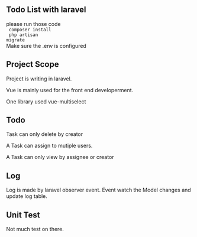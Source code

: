 ## Todo List with laravel
please run those code
<code>
<br>
composer install <br>
php artisan migrate
</code>
<br>
Make sure the .env is configured

## Project Scope
<p>Project is writing in laravel.</p>
<p>Vue is mainly used for the front end developerment. </p>
<p>One library used vue-multiselect</p> 

## Todo
<p>Task can only delete by creator</p>
<p>A Task can assign to mutiple users.</p>
<p>A Task can only view by assignee or creator</p>

## Log
Log is made by laravel observer event. Event watch the Model changes and update log table.

## Unit Test
Not much test on there.


